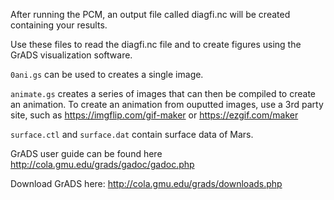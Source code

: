 After running the PCM, an output file called diagfi.nc will be created containing your results. 

Use these files to read the diagfi.nc file and to create figures using the GrADS visualization software.

`0ani.gs` can be used to creates a single image.

`animate.gs` creates a series of images that can then be compiled to create an animation. To create an animation from ouputted images, use a 3rd party site, such as https://imgflip.com/gif-maker or https://ezgif.com/maker

`surface.ctl` and `surface.dat` contain surface data of Mars.

GrADS user guide can be found here http://cola.gmu.edu/grads/gadoc/gadoc.php

Download GrADS here: http://cola.gmu.edu/grads/downloads.php

